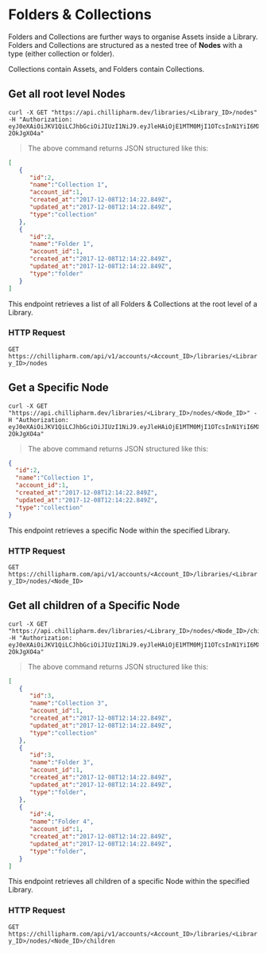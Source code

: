 # Folders & Collections
Folders and Collections are further ways to organise Assets inside a Library.  
Folders and Collections are structured as a nested tree of <strong>Nodes</strong> with a type (either collection or folder).  

<aside class="notice">Collections contain Assets, and Folders contain Collections.</aside>

## Get all root level Nodes

```shell
curl -X GET "https://api.chillipharm.dev/libraries/<Library_ID>/nodes" -H "Authorization: eyJ0eXAiOiJKV1QiLCJhbGciOiJIUzI1NiJ9.eyJleHAiOjE1MTM0MjI1OTcsInN1YiI6MX0.GsAxGOkUzTNANYfcvT1OM1xxCxIndmXjw-2OkJgXO4a"
```

> The above command returns JSON structured like this:

```json
[  
   {  
      "id":2,
      "name":"Collection 1",
      "account_id":1,
      "created_at":"2017-12-08T12:14:22.849Z",
      "updated_at":"2017-12-08T12:14:22.849Z",
      "type":"collection"
   },
   {  
      "id":2,
      "name":"Folder 1",
      "account_id":1,
      "created_at":"2017-12-08T12:14:22.849Z",
      "updated_at":"2017-12-08T12:14:22.849Z",
      "type":"folder"
   }
]
```

This endpoint retrieves a list of all Folders & Collections at the root level of a Library.

### HTTP Request

`GET https://chillipharm.com/api/v1/accounts/<Account_ID>/libraries/<Library_ID>/nodes`

## Get a Specific Node

```shell
curl -X GET "https://api.chillipharm.dev/libraries/<Library_ID>/nodes/<Node_ID>" -H "Authorization: eyJ0eXAiOiJKV1QiLCJhbGciOiJIUzI1NiJ9.eyJleHAiOjE1MTM0MjI1OTcsInN1YiI6MX0.GsAxGOkUzTNANYfcvT1OM1xxCxIndmXjw-2OkJgXO4a"
```

> The above command returns JSON structured like this:

```json
{  
  "id":2,
  "name":"Collection 1",
  "account_id":1,
  "created_at":"2017-12-08T12:14:22.849Z",
  "updated_at":"2017-12-08T12:14:22.849Z",
  "type":"collection"
}
```

This endpoint retrieves a specific Node within the specified Library.

### HTTP Request

`GET https://chillipharm.com/api/v1/accounts/<Account_ID>/libraries/<Library_ID>/nodes/<Node_ID>`

## Get all children of a Specific Node

```shell
curl -X GET "https://api.chillipharm.dev/libraries/<Library_ID>/nodes/<Node_ID>/children" -H "Authorization: eyJ0eXAiOiJKV1QiLCJhbGciOiJIUzI1NiJ9.eyJleHAiOjE1MTM0MjI1OTcsInN1YiI6MX0.GsAxGOkUzTNANYfcvT1OM1xxCxIndmXjw-2OkJgXO4a"
```

> The above command returns JSON structured like this:

```json
[  
   {  
      "id":3,
      "name":"Collection 3",
      "account_id":1,
      "created_at":"2017-12-08T12:14:22.849Z",
      "updated_at":"2017-12-08T12:14:22.849Z",
      "type":"collection"
   },
   {  
      "id":3,
      "name":"Folder 3",
      "account_id":1,
      "created_at":"2017-12-08T12:14:22.849Z",
      "updated_at":"2017-12-08T12:14:22.849Z",
      "type":"folder",
   },
   {  
      "id":4,
      "name":"Folder 4",
      "account_id":1,
      "created_at":"2017-12-08T12:14:22.849Z",
      "updated_at":"2017-12-08T12:14:22.849Z",
      "type":"folder",
   }
]
```

This endpoint retrieves all children of a specific Node within the specified Library.

### HTTP Request

`GET https://chillipharm.com/api/v1/accounts/<Account_ID>/libraries/<Library_ID>/nodes/<Node_ID>/children`